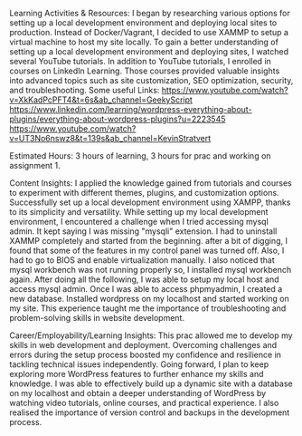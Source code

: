 Learning Activities & Resources: 
I began by researching various options for setting up a local development environment and deploying local sites to production. Instead of Docker/Vagrant, I decided to use XAMMP to setup a virtual machine to host my
site locally. To gain a better understanding of setting up a local development environment and deploying sites, I watched several YouTube tutorials. In addition to YouTube tutorials, I enrolled in courses on LinkedIn
Learning. Those courses provided valuable insights into advanced topics such as site customization, SEO optimization, security, and troubleshooting. 
Some useful Links: https://www.youtube.com/watch?v=XkKadPcPFT4&t=6s&ab_channel=GeekyScript
                   https://www.linkedin.com/learning/wordpress-everything-about-plugins/everything-about-wordpress-plugins?u=2223545
                   https://www.youtube.com/watch?v=UT3No6nswz8&t=139s&ab_channel=KevinStratvert
                   
                   
Estimated Hours:
3 hours of learning, 3 hours for prac and working on assignment 1.

Content Insights:
 I applied the knowledge gained from tutorials and courses to experiment with different themes, plugins, and customization options. Successfully set up a local development environment using XAMPP, thanks to its 
 simplicity and versatility. While setting up my local development environment, I encountered a challenge when I tried accessing mysql admin. It kept saying I was missing "mysqli" extension. I had to uninstall XAMMP
 completely and started from the beginning. after a bit of digging, I found that some of the features in my control panel was turned off. Also, I had to go to BIOS and enable virtualization manually. I also noticed
 that mysql workbench was not running properly so, I installed mysql workbench again. After doing all the following, I was able to setup my local host and access mysql admin. Once I was able to access phpmyadmin, I
 created a new database. Installed wordpress on my localhost and started working on my site. This experience taught me the importance of troubleshooting and problem-solving skills in website development.

 Career/Employability/Learning Insights:
 This prac allowed me to develop my skills in web development and deployment. Overcoming challenges and errors during the setup process boosted my confidence and resilience in tackling technical issues independently.
 Going forward, I plan to keep exploring more WordPress features to further enhance my skills and knowledge. I was able to effectively build up a dynamic site with a database on my localhost and obtain a deeper
 understanding of WordPress by watching video tutorials, online courses, and practical experience. I also realised the importance of version control and backups in the development process.
 
